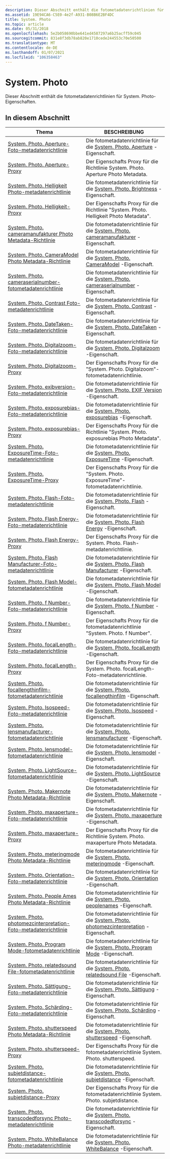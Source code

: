 ```yaml
---
description: Dieser Abschnitt enthält die fotometadatenrichtlinien für System. Photo-Eigenschaften.
ms.assetid: 19E94CA6-C5E0-4e2f-A931-B08B6E2BF4DC
title: System. Photo
ms.topic: article
ms.date: 05/31/2018
ms.openlocfilehash: 5e2b058690bbe641ed4587297a6b25acff59c045
ms.sourcegitcommit: 831e8f3db78ab820e1710cede244553c70e50500
ms.translationtype: MT
ms.contentlocale: de-DE
ms.lasthandoff: 01/07/2021
ms.locfileid: "106358463"
---
```

# <a name="systemphoto"></a>System. Photo

Dieser Abschnitt enthält die fotometadatenrichtlinien für System. Photo-Eigenschaften.

## <a name="in-this-section"></a>In diesem Abschnitt



| Thema                                                                                                                                | BESCHREIBUNG                                                                                                                                                   |
|--------------------------------------------------------------------------------------------------------------------------------------|---------------------------------------------------------------------------------------------------------------------------------------------------------------|
| [System. Photo. Aperture-Foto-metadatenrichtlinie](-wic-photoprop-system-photo-aperture.md)<br/>                                   | Die fotometadatenrichtlinie für die [System. Photo. Aperture](../properties/props-system-photo-aperture.md) -Eigenschaft.<br/>                  |
| [System. Photo. Aperture-Proxy](-wic-photoprop-system-photo-aperture-proxy.md)<br/>                                             | Der Eigenschafts Proxy für die Richtlinie System. Photo. Aperture Photo Metadata.<br/>                                                                            |
| [System. Photo. Helligkeit Photo-metadatenrichtlinie](-wic-photoprop-system-photo-brightness.md)<br/>                               | Die fotometadatenrichtlinie für die [System. Photo. Brightness](../properties/props-system-photo-aperture.md) -Eigenschaft.<br/>                |
| [System. Photo. Helligkeit-Proxy](-wic-photoprop-system-photo-brightness-proxy.md)<br/>                                         | Der Eigenschafts Proxy für die Richtlinie "System. Photo. Helligkeit Photo Metadata".<br/>                                                                          |
| [System. Photo. cameramanufakturer Photo Metadata-Richtlinie](-wic-photoprop-system-photo-cameramanufacturer.md)<br/>               | Die fotometadatenrichtlinie für die [System. Photo. cameramanufakturer](../properties/props-system-photo-cameramanufacturer.md) -Eigenschaft.<br/>        |
| [System. Photo. CameraModel Photo Metadata-Richtlinie](-wic-photoprop-system-photo-cameramodel.md)<br/>                             | Die fotometadatenrichtlinie für die [System. Photo. CameraModel](../properties/props-system-photo-cameramodel.md) -Eigenschaft.<br/>               |
| [System. Photo. cameraserialnumber-fotometadatenrichtlinie](-wic-photoprop-system-photo-cameraserialnumber.md)<br/>               | Die fotometadatenrichtlinie für die [System. Photo. cameraserialnumber](../properties/props-system-photo-cameraserialnumber.md) -Eigenschaft.<br/>        |
| [System. Photo. Contrast Foto-metadatenrichtlinie](-wic-photoprop-system-photo-contrast.md)<br/>                                   | Die fotometadatenrichtlinie für die [System. Photo. Contrast](../properties/props-system-photo-contrast.md) -Eigenschaft.<br/>                  |
| [System. Photo. DateTaken-Foto-metadatenrichtlinie](-wic-photoprop-system-photo-datetaken.md)<br/>                                 | Die fotometadatenrichtlinie für die [System. Photo. DateTaken](../properties/props-system-photo-datetaken.md) -Eigenschaft.<br/>                 |
| [System. Photo. Digitalzoom-Foto-metadatenrichtlinie](-wic-photoprop-system-photo-digitalzoom.md)<br/>                             | Die fotometadatenrichtlinie für die [System. Photo. Digitalzoom](../properties/props-system-photo-digitalzoom.md) -Eigenschaft.<br/>               |
| [System. Photo. Digitalzoom-Proxy](-wic-photoprop-system-photo-digitalzoom-proxy.md)<br/>                                       | Der Eigenschafts Proxy für die "System. Photo. Digitalzoom"-fotometadatenrichtlinie.<br/>                                                                         |
| [System. Photo. exibversion-Foto-metadatenrichtlinie](-wic-photoprop-system-photo-exifversion.md)<br/>                             | Die fotometadatenrichtlinie für die [System. Photo. EXIF Version](../properties/props-system-photo-exifversion.md) -Eigenschaft.<br/>               |
| [System. Photo. exposurebias-Foto-metadatenrichtlinie](-wic-photoprop-system-photo-exposurebias.md)<br/>                           | Die fotometadatenrichtlinie für die [System. Photo. exposurebias](../properties/props-system-photo-exposurebias.md) -Eigenschaft.<br/>              |
| [System. Photo. exposurebias-Proxy](-wic-photoprop-system-photo-exposurebias-proxy.md)<br/>                                     | Der Eigenschafts Proxy für die Richtlinie "System. Photo. exposurebias Photo Metadata".<br/>                                                                        |
| [System. Photo. ExposureTime-Foto-metadatenrichtlinie](-wic-photoprop-system-photo-exposuretime.md)<br/>                           | Die fotometadatenrichtlinie für die [System. Photo. ExposureTime](../properties/props-system-photo-exposuretime.md) -Eigenschaft.<br/>              |
| [System. Photo. ExposureTime-Proxy](-wic-photoprop-system-photo-exposuretime-proxy.md)<br/>                                     | Der Eigenschafts Proxy für die "System. Photo. ExposureTime"-fotometadatenrichtlinie.<br/>                                                                        |
| [System. Photo. Flash-Foto-metadatenrichtlinie](-wic-photoprop-system-photo-flash.md)<br/>                                         | Die fotometadatenrichtlinie für die [System. Photo. Flash](../properties/props-system-photo-exposuretime.md) -Eigenschaft.<br/>                     |
| [System. Photo. Flash Energy-Foto-metadatenrichtlinie](-wic-photoprop-system-photo-flashenergy.md)<br/>                             | Die fotometadatenrichtlinie für die [System. Photo. Flash Energy](../properties/props-system-photo-flashenergy.md) -Eigenschaft.<br/>               |
| [System. Photo. Flash Energy-Proxy](-wic-photoprop-system-photo-flashenergy-proxy.md)<br/>                                       | Der Eigenschafts Proxy für die System. Photo. Flash-metadatenrichtlinie.<br/>                                                                         |
| [System. Photo. Flash Manufacturer-Foto-metadatenrichtlinie](-wic-photoprop-system-photo-flashmanufacturer.md)<br/>                 | Die fotometadatenrichtlinie für die [System. Photo. Flash Manufacturer](../properties/props-system-photo-flashmanufacturer.md) -Eigenschaft.<br/>         |
| [System. Photo. Flash Model-fotometadatenrichtlinie](-wic-photoprop-system-photo-flashmodel.md)<br/>                               | Die fotometadatenrichtlinie für die [System. Photo. Flash Model](../properties/props-system-photo-flashmodel.md) -Eigenschaft.<br/>                |
| [System. Photo. f Number-Foto-metadatenrichtlinie](-wic-photoprop-system-photo-fnumber.md)<br/>                                     | Die fotometadatenrichtlinie für die [System. Photo. f Number](../properties/props-system-photo-fnumber.md) -Eigenschaft.<br/>                   |
| [System. Photo. f Number-Proxy](-wic-photoprop-system-photo-fnumber-proxy.md)<br/>                                               | Der Eigenschafts Proxy für die fotometadatenrichtlinie "System. Photo. f Number".<br/>                                                                             |
| [System. Photo. focalLength-Foto-metadatenrichtlinie](-wic-photoprop-system-photo-focallength.md)<br/>                             | Die fotometadatenrichtlinie für die [System. Photo. focalLength](../properties/props-system-photo-focallength.md) -Eigenschaft.<br/>               |
| [System. Photo. focalLength-Proxy](-wic-photoprop-system-photo-focallength-proxy.md)<br/>                                       | Der Eigenschafts Proxy für die System. Photo. focalLength-Foto-metadatenrichtlinie.<br/>                                                                         |
| [System. Photo. focallengthinfilm-fotometadatenrichtlinie](-wic-photoprop-system-photo-focallengthinfilm.md)<br/>                 | Die fotometadatenrichtlinie für die [System. Photo. focallengthinfilm](../properties/props-system-photo-focallengthinfilm.md) -Eigenschaft.<br/>         |
| [System. Photo. Isospeed-Foto-metadatenrichtlinie](-wic-photoprop-system-photo-isospeed.md)<br/>                                   | Die fotometadatenrichtlinie für die [System. Photo. Isospeed](../properties/props-system-photo-focallengthinfilm.md) -Eigenschaft.<br/>                  |
| [System. Photo. lensmanufacturer-fotometadatenrichtlinie](-wic-photoprop-system-photo-lensmanufacturer.md)<br/>                   | Die fotometadatenrichtlinie für die [System. Photo. lensmanufacturer](../properties/props-system-photo-lensmanufacturer.md) -Eigenschaft.<br/>          |
| [System. Photo. lensmodel-fotometadatenrichtlinie](-wic-photoprop-system-photo-lensmodel.md)<br/>                                 | Die fotometadatenrichtlinie für die [System. Photo. lensmodel](../properties/props-system-photo-lensmodel.md) -Eigenschaft.<br/>                 |
| [System. Photo. LightSource-fotometadatenrichtlinie](-wic-photoprop-system-photo-lightsource.md)<br/>                             | Die fotometadatenrichtlinie für die [System. Photo. LightSource](../properties/props-system-photo-lightsource.md) -Eigenschaft.<br/>               |
| [System. Photo. Makernote Photo Metadata-Richtlinie](-wic-photoprop-system-photo-makernote.md)<br/>                                 | Die fotometadatenrichtlinie für die [System. Photo. Makernote](../properties/props-system-photo-makernote.md) -Eigenschaft.<br/>                 |
| [System. Photo. maxaperture-Foto-metadatenrichtlinie](-wic-photoprop-system-photo-maxaperture.md)<br/>                             | Die fotometadatenrichtlinie für die [System. Photo. maxaperture](../properties/props-system-photo-maxaperture.md) -Eigenschaft.<br/>               |
| [System. Photo. maxaperture-Proxy](-wic-photoprop-system-photo-maxaperture-proxy.md)<br/>                                       | Der Eigenschafts Proxy für die Richtlinie System. Photo. maxaperture Photo Metadata.<br/>                                                                         |
| [System. Photo. meteringmode Photo Metadata-Richtlinie](-wic-photoprop-system-photo-meteringmode.md)<br/>                           | Die fotometadatenrichtlinie für die [System. Photo. meteringmode](../properties/props-system-photo-meteringmode.md) -Eigenschaft.<br/>              |
| [System. Photo. Orientation-Foto-metadatenrichtlinie](-wic-photoprop-system-photo-orientation.md)<br/>                             | Die fotometadatenrichtlinie für die [System. Photo. Orientation](../properties/props-system-photo-meteringmode.md) -Eigenschaft.<br/>               |
| [System. Photo. People Ames Photo Metadata-Richtlinie](-wic-photoprop-system-photo-peoplenames.md)<br/>                             | Die fotometadatenrichtlinie für die [System. Photo. peoplenames](../properties/props-system-photo-peoplenames.md) -Eigenschaft.<br/>               |
| [System. Photo. photomezcinterpretation-Foto-metadatenrichtlinie](-wic-photoprop-system-photo-photometricinterpretation.md)<br/> | Die fotometadatenrichtlinie für die [System. Photo. photomezcinterpretation](../properties/props-system-photo-photometricinterpretation.md) -Eigenschaft.<br/> |
| [System. Photo. Program Mode-fotometadatenrichtlinie](-wic-photoprop-system-photo-programmode.md)<br/>                             | Die fotometadatenrichtlinie für die [System. Photo. Program Mode](../properties/props-system-photo-programmode.md) -Eigenschaft.<br/>               |
| [System. Photo. relatedsound File-fotometadatenrichtlinie](-wic-photoprop-system-photo-relatedsoundfile.md)<br/>                   | Die fotometadatenrichtlinie für die [System. Photo. relatedsound File](../properties/props-system-photo-relatedsoundfile.md) -Eigenschaft.<br/>          |
| [System. Photo. Sättigung-Foto-metadatenrichtlinie](-wic-photoprop-system-photo-saturation.md)<br/>                               | Die fotometadatenrichtlinie für die [System. Photo. Sättigung](../properties/props-system-photo-saturation.md) -Eigenschaft.<br/>                |
| [System. Photo. Schärding-Foto-metadatenrichtlinie](-wic-photoprop-system-photo-sharpness.md)<br/>                                 | Die fotometadatenrichtlinie für die [System. Photo. Schärding](../properties/props-system-photo-sharpness.md) -Eigenschaft.<br/>                 |
| [System. Photo. shutterspeed Photo Metadata-Richtlinie](-wic-photoprop-system-photo-shutterspeed.md)<br/>                           | Die fotometadatenrichtlinie für die [System. Photo. shutterspeed](../properties/props-system-photo-shutterspeed.md) -Eigenschaft.<br/>              |
| [System. Photo. shutterspeed-Proxy](-wic-photoprop-system-photo-shutterspeed-proxy.md)<br/>                                     | Der Eigenschafts Proxy für die fotometadatenrichtlinie System. Photo. shutterspeed.<br/>                                                                        |
| [System. Photo. subjetdistance-fotometadatenrichtlinie](-wic-photoprop-system-photo-subjectdistance.md)<br/>                     | Die fotometadatenrichtlinie für die [System. Photo. subjetdistance](../properties/props-system-photo-subjectdistance.md) -Eigenschaft.<br/>           |
| [System. Photo. subjetdistance-Proxy](-wic-photoprop-system-photo-subjectdistance-proxy.md)<br/>                               | Der Eigenschafts Proxy für die fotometadatenrichtlinie System. Photo. subjetdistance.<br/>                                                                     |
| [System. Photo. transcodedforsync Photo-metadatenrichtlinie](-wic-photoprop-system-photo-transcodedforsync.md)<br/>                 | Die fotometadatenrichtlinie für die [System. Photo. transcodedforsync](../properties/props-system-photo-transcodedforsync.md) -Eigenschaft.<br/>         |
| [System. Photo. WhiteBalance Photo-metadatenrichtlinie](-wic-photoprop-system-photo-whitebalance.md)<br/>                           | Die fotometadatenrichtlinie für die [System. Photo. WhiteBalance](../properties/props-system-photo-whitebalance.md) -Eigenschaft.<br/>              |



 

 

 
